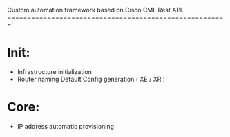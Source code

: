 Custom automation framework based on Cisco CML Rest API.
======================================================='

Init:
====
* Infrastructure initialization
* Router naming
	Default Config generation ( XE / XR )
  
  
Core:
=====
* IP address automatic provisioning
  
  
